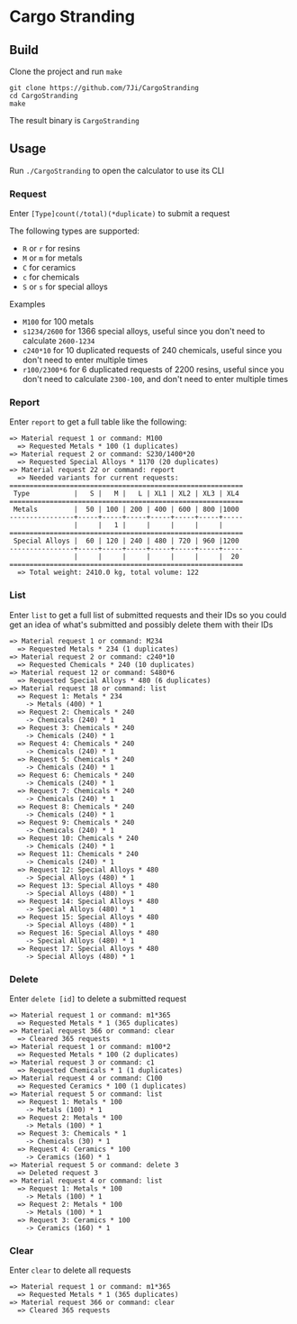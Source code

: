 # Cargo Stranding

## Build
Clone the project and run `make`
```
git clone https://github.com/7Ji/CargoStranding
cd CargoStranding
make
```
The result binary is `CargoStranding`

## Usage
Run `./CargoStranding` to open the calculator to use its CLI

### Request
Enter `[Type]count(/total)(*duplicate)` to submit a request

The following types are supported:
 - `R` or `r` for resins
 - `M` or `m` for metals
 - `C` for ceramics
 - `c` for chemicals
 - `S` or `s` for special alloys

Examples
 - `M100` for 100 metals
 - `s1234/2600` for 1366 special alloys, useful since you don't need to calculate `2600-1234`
 - `c240*10` for 10 duplicated requests of 240 chemicals, useful since you don't need to enter multiple times
 - `r100/2300*6` for 6 duplicated requests of 2200 resins, useful since you don't need to calculate `2300-100`, and don't need to enter multiple times

### Report
Enter `report` to get a full table like the following:
```
=> Material request 1 or command: M100
  => Requested Metals * 100 (1 duplicates)
=> Material request 2 or command: S230/1400*20
  => Requested Special Alloys * 1170 (20 duplicates)
=> Material request 22 or command: report
  => Needed variants for current requests:
==========================================================
 Type           |   S |   M |   L | XL1 | XL2 | XL3 | XL4 
==========================================================
 Metals         |  50 | 100 | 200 | 400 | 600 | 800 |1000 
----------------+-----+-----+-----+-----+-----+-----+-----
                |     |   1 |     |     |     |     |     
==========================================================
 Special Alloys |  60 | 120 | 240 | 480 | 720 | 960 |1200 
----------------+-----+-----+-----+-----+-----+-----+-----
                |     |     |     |     |     |     |  20 
==========================================================
  => Total weight: 2410.0 kg, total volume: 122
```

### List
Enter `list` to get a full list of submitted requests and their IDs so you could get an idea of what's submitted and possibly delete them with their IDs
```
=> Material request 1 or command: M234
  => Requested Metals * 234 (1 duplicates)
=> Material request 2 or command: c240*10
  => Requested Chemicals * 240 (10 duplicates)
=> Material request 12 or command: S480*6
  => Requested Special Alloys * 480 (6 duplicates)
=> Material request 18 or command: list
  => Request 1: Metals * 234
    -> Metals (400) * 1
  => Request 2: Chemicals * 240
    -> Chemicals (240) * 1
  => Request 3: Chemicals * 240
    -> Chemicals (240) * 1
  => Request 4: Chemicals * 240
    -> Chemicals (240) * 1
  => Request 5: Chemicals * 240
    -> Chemicals (240) * 1
  => Request 6: Chemicals * 240
    -> Chemicals (240) * 1
  => Request 7: Chemicals * 240
    -> Chemicals (240) * 1
  => Request 8: Chemicals * 240
    -> Chemicals (240) * 1
  => Request 9: Chemicals * 240
    -> Chemicals (240) * 1
  => Request 10: Chemicals * 240
    -> Chemicals (240) * 1
  => Request 11: Chemicals * 240
    -> Chemicals (240) * 1
  => Request 12: Special Alloys * 480
    -> Special Alloys (480) * 1
  => Request 13: Special Alloys * 480
    -> Special Alloys (480) * 1
  => Request 14: Special Alloys * 480
    -> Special Alloys (480) * 1
  => Request 15: Special Alloys * 480
    -> Special Alloys (480) * 1
  => Request 16: Special Alloys * 480
    -> Special Alloys (480) * 1
  => Request 17: Special Alloys * 480
    -> Special Alloys (480) * 1
```
### Delete
Enter `delete [id]` to delete a submitted request
```
=> Material request 1 or command: m1*365
  => Requested Metals * 1 (365 duplicates)
=> Material request 366 or command: clear
  => Cleared 365 requests
=> Material request 1 or command: m100*2
  => Requested Metals * 100 (2 duplicates)
=> Material request 3 or command: c1
  => Requested Chemicals * 1 (1 duplicates)
=> Material request 4 or command: C100
  => Requested Ceramics * 100 (1 duplicates)
=> Material request 5 or command: list
  => Request 1: Metals * 100
    -> Metals (100) * 1
  => Request 2: Metals * 100
    -> Metals (100) * 1
  => Request 3: Chemicals * 1
    -> Chemicals (30) * 1
  => Request 4: Ceramics * 100
    -> Ceramics (160) * 1
=> Material request 5 or command: delete 3
  => Deleted request 3
=> Material request 4 or command: list
  => Request 1: Metals * 100
    -> Metals (100) * 1
  => Request 2: Metals * 100
    -> Metals (100) * 1
  => Request 3: Ceramics * 100
    -> Ceramics (160) * 1
```
### Clear
Enter `clear` to delete all requests
```
=> Material request 1 or command: m1*365
  => Requested Metals * 1 (365 duplicates)
=> Material request 366 or command: clear
  => Cleared 365 requests
```